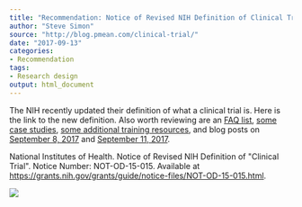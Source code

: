 ```yaml
---
title: "Recommendation: Notice of Revised NIH Definition of Clinical Trial"
author: "Steve Simon"
source: "http://blog.pmean.com/clinical-trial/"
date: "2017-09-13"
categories:
- Recommendation
tags:
- Research design
output: html_document
---
```


The NIH recently updated their definition of what a clinical trial is.
Here is the link to the new definition. Also worth reviewing are an [FAQ
list](https://grants.nih.gov/grants/policy/faq_clinical_trial_definition.htm),
[some case
studies](https://grants.nih.gov/policy/clinical-trials/case-studies.htm),
[some additional training
resources](https://grants.nih.gov/policy/clinical-trials/training-resources.htm),
and blog posts on [September 8,
2017](https://nexus.od.nih.gov/all/2017/09/08/continuing-to-clarify-the-nih-definition-of-a-clinical-trial/)
and [September 11,
2017](https://nexus.od.nih.gov/all/2017/09/11/spreading-the-word-about-policies-impacting-human-subjects-research-and-clinical-trials/).

<!---More--->

National Institutes of Health. Notice of Revised NIH Definition of
"Clinical Trial". Notice Number: NOT-OD-15-015. Available at
<https://grants.nih.gov/grants/guide/notice-files/NOT-OD-15-015.html>.

![](http://www.pmean.com/images/images/17/clinical-trial01.png)




